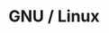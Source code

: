 ---
title: GNU / Linux
tags: ["featuredCategorie", "categorie"]
featuredImage: /assets/images/linux.png
description: The Unix-like open-source operating system.
color: F8BF11
categorie: gnu-linux
---